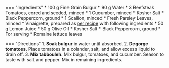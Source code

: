 === "Ingredients"
    * 100 g Fine Grain Bulgur
    * 90 g Water
    * 3 Beefsteak Tomatoes, cored and seeded, minced
    * 1 Cucumber, minced
    * Kosher Salt
    * Black Peppercorn, ground
    * 1 Scallion, minced
    * Fresh Parsley Leaves, minced
    * Vinaigrette, prepared as [per recipe](../../sauces/vinaigrette/index.md) with following ingredients
        * 50 g Lemon Juice
        * 50 g Olive Oil
        * Kosher Salt
        * Black Peppercorn, ground
    * For serving
        * Romaine lettuce leaves

=== "Directions"
    1. **Soak bulgur** in water until absorbed.
    2. **Degorge tomatoes.** Place tomatoes in a colander, salt, and allow excess liquid to drain off.
    3. **Mix tabbouleh.** Mix bulgur, tomatoes, and cucumber. Season to taste with salt and pepper. Mix in remaining ingredients.

[^sogomonian]: Sogomonian, Robert. ["Tabbouleh."](https://web.archive.org/web/20130115033421/http://psyrixx.psyjnir.org/tabbouleh/) _The Psyjnir Complex Personal Blog._ 25 October 2012.
[^youtube]: Sogomonian, Robert. ["How to Make Tabbouleh."](https://www.youtube.com/watch?v=sX11oVQp7Mo) _YouTube: Robert Sogomonian._ 25 October 2012.
